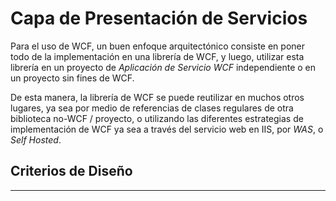 Capa de Presentación de Servicios
=================================
Para el uso de WCF, un buen enfoque arquitectónico consiste en poner todo de la implementación en una librería de WCF, y luego, utilizar esta librería en un proyecto de *Aplicación de Servicio WCF* independiente o en un proyecto sin fines de WCF. 

De esta manera, la librería de WCF se puede reutilizar en muchos otros lugares, ya sea por medio de referencias de clases regulares de otra biblioteca no-WCF / proyecto, o utilizando las diferentes estrategias de implementación de WCF ya sea a través del servicio web en IIS, por *WAS*, o *Self Hosted*.


## Criterios de Diseño ##
----------